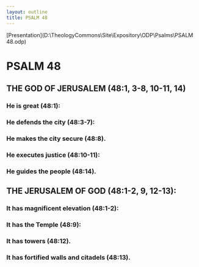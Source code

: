 ```yaml
---
layout: outline
title: PSALM 48
---
```

[Presentation](D:\TheologyCommons\Site\Expository\ODP\Psalms\PSALM 48.odp)
# PSALM 48 
## THE GOD OF JERUSALEM (48:1, 3-8, 10-11, 14) 
###  He is great (48:1): 
###  He defends the city (48:3-7): 
###  He makes the city secure (48:8). 
###  He executes justice (48:10-11): 
###  He guides the people (48:14). 
## THE JERUSALEM OF GOD (48:1-2, 9, 12-13): 
###  It has magnificent elevation (48:1-2): 
###  It has the Temple (48:9): 
###  It has towers (48:12). 
###  It has fortified walls and citadels (48:13). 
